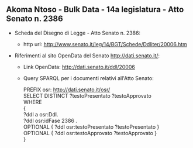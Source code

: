 ## Akoma Ntoso - Bulk Data - 14a legislatura - Atto Senato n. 2386 ##

* Scheda del Disegno di Legge - Atto Senato n. 2386:
	* http url: http://www.senato.it/leg/14/BGT/Schede/Ddliter/20006.htm

* Riferimenti al sito OpenData del Senato http://dati.senato.it/:
	* Link OpenData: http://dati.senato.it/ddl/20006
	* Query SPARQL per i documenti relativi all'Atto Senato:

        PREFIX osr: <http://dati.senato.it/osr/>  
		SELECT DISTINCT ?testoPresentato ?testoApprovato  
		WHERE  
		{  
		    ?ddl a osr:Ddl.  
		    ?ddl osr:idFase 2386 .  
		    OPTIONAL { ?ddl osr:testoPresentato ?testoPresentato }  
		    OPTIONAL { ?ddl osr:testoApprovato ?testoApprovato }  
		}
		